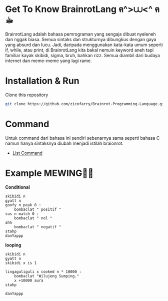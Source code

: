# Get To Know BrainrotLang ฅ^>⩊<^ ฅ ☕︎
BrainrotLang adalah bahasa pemrograman yang sengaja dibuat nyeleneh dan nggak biasa. Semua sintaks dan strukturnya dibungkus dengan gaya yang absurd dan lucu. Jadi, daripada menggunakan kata-kata umum seperti if, while, atau print, di BrainrotLang kita bakal nemuin keyword aneh tapi familiar kayak skibidi, sigma, bruh, bahkan rizz. Semua diambil dari budaya internet dan meme-meme yang lagi rame.

# Installation & Run 
Clone this repository
```bash
git clone https://github.com/zicofarry/Brainrot-Programming-Language.git
```

# Command
Untuk command dari bahasa ini sendiri sebenarnya sama seperti bahasa C namun hanya sintaksnya diubah menjadi istilah braionrot.
- [List Command](COMMAND.md)

# Example MEWING🤫🧏 
**Conditional**
```
skibidi n
gyatt n
goofy n peak 0 :
    bombaclat " positif "
sus n match 0 :
    bombaclat " nol "
ahh
    bombaclat " negatif "
stahp
danYappp
```

**looping**
```
skibidi n
gyatt n
skibidi x is 1

lingaguliguli x cooked n * 10000 :
    bombaclat "Wilujeng Sumping."
    x +10000 aura
stahp

danYappp
```
